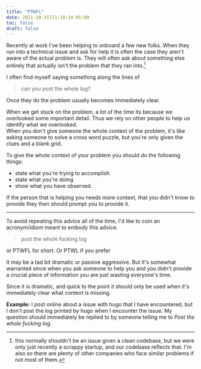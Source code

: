 ```yaml
---
title: "PTWFL"
date: 2021-10-31T21:18:24-05:00
toc: false
draft: false
---
```


Recently at work I've been helping to onboard a few new folks. 
When they run into a technical issue and ask for help it is often the case they aren't aware of the actual problem is. 
They will often ask about something else entirely that actually isn't the problem that they ran into.[^1]

I often find myself saying something along the lines of

> can you post the whole log?

Once they do the problem usually becomes immediately clear. 

When we get stuck on the problem, a lot of the time its because we overlooked some important detail.
Thus we rely on other people to help us identify what we overlooked.  
When you don't give someone the whole context of the problem, it's like asking someone to solve a cross word puzzle, but you're only given the clues and a blank grid. 

To give the whole context of your problem you should do the following things: 
 * state what you're trying to accomplish
 * state what you're doing 
 * show what you have observed. 

If the person that is helping you needs more context, that you didn't know to provide they then should prompt you to provide it.

--- 

To avoid repeating this advice all of the time, I'd like to coin an acronym/idiom meant to embody this advice. 

> post the whole fucking log

or PTWFL for short. Or PTWL if you prefer


It may be a tad bit dramatic or passive aggressive. But it's somewhat warranted since when you ask someone 
to help you and you didn't provide a crucial piece of information you are just wasting everyone's time.


Since it is dramatic, and quick to the point it should only be used when it's immediately clear what context is missing.

**Example:** I post online about a issue with hugo that I have encountered, but I don't post the log printed by hugo when I encounter the issue. My question should immediately be replied to by someone telling me to *Post the whole fucking log*.


[^1]: this normally shouldn't be an issue given a clean codebase, but we were only just recently a scrappy startup, and our codebase reflects that. I'm also so there are plenty of other companies who face similar problems if not most of them.
[^2]: I image that this could be use by people who work with software / logs, but also could be used outside of tech, but where the missing context is obvious and still get the point across.
